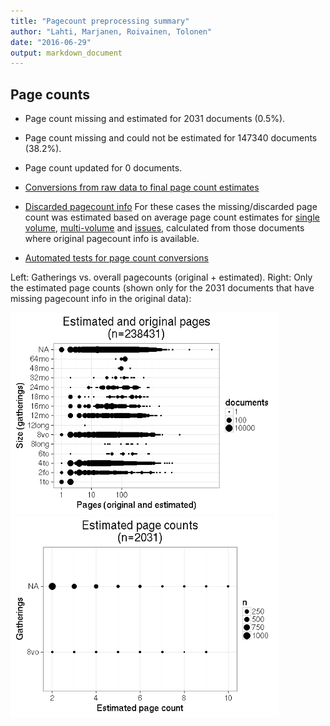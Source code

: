```yaml
---
title: "Pagecount preprocessing summary"
author: "Lahti, Marjanen, Roivainen, Tolonen"
date: "2016-06-29"
output: markdown_document
---
```





## Page counts

  * Page count missing and estimated for 2031 documents (0.5%).

  * Page count missing and could not be estimated for 147340 documents (38.2%).

  * Page count updated for 0 documents.
  
  * [Conversions from raw data to final page count estimates](output.tables/pagecount_conversion_nontrivial.csv)

<!--[Page conversions from raw data to final page count estimates with volume info](output.tables/page_conversion_table_full.csv)-->

  * [Discarded pagecount info](output.tables/pagecount_discarded.csv) For these cases the missing/discarded page count was estimated based on average page count estimates for [single volume](mean_pagecounts_singlevol.csv), [multi-volume](mean_pagecounts_multivol.csv) and [issues](mean_pagecounts_issue.csv), calculated from those documents where original pagecount info is available.

  * [Automated tests for page count conversions](https://github.com/rOpenGov/bibliographica/blob/master/inst/extdata/tests_polish_physical_extent.csv)


Left: Gatherings vs. overall pagecounts (original + estimated). Right: Only the estimated page counts (shown only for the 2031 documents that have missing pagecount info in the original data):

<img src="figure/size-size-estimated-1.png" title="plot of chunk size-estimated" alt="plot of chunk size-estimated" width="430px" /><img src="figure/size-size-estimated-2.png" title="plot of chunk size-estimated" alt="plot of chunk size-estimated" width="430px" />


<!--

## Average page counts (only works in CERL now)

Multi-volume documents average page counts are given per volume.


|doc.dimension | mean.pages.singlevol|median.pages.singlevol | n.singlevol| mean.pages.multivol| median.pages.multivol| n.multivol| mean.pages.issue| median.pages.issue| n.issue|
|:-------------|--------------------:|:----------------------|-----------:|-------------------:|---------------------:|----------:|----------------:|------------------:|-------:|
|2fo           |                  NaN|NA                     |        1858|                  NA|                    NA|         NA|               NA|                 NA|      NA|
|4to           |                  NaN|NA                     |       32051|                  NA|                    NA|         NA|              NaN|                 NA|       7|
|6to           |                  NaN|NA                     |          28|                  NA|                    NA|         NA|              NaN|                 NA|       1|
|8long         |                  NaN|NA                     |          14|                  NA|                    NA|         NA|               NA|                 NA|      NA|
|8vo           |                  NaN|NA                     |       25060|                   1|                     1|         95|                1|                  1|      30|
|12long        |                  NaN|NA                     |           1|                  NA|                    NA|         NA|               NA|                 NA|      NA|
|12mo          |                  NaN|NA                     |        3288|                 NaN|                    NA|         20|              NaN|                 NA|       3|
|16mo          |                  NaN|NA                     |        1599|                 NaN|                    NA|          6|               NA|                 NA|      NA|
|18mo          |                  NaN|NA                     |          95|                  NA|                    NA|         NA|               NA|                 NA|      NA|
|24mo          |                  NaN|NA                     |         171|                  NA|                    NA|         NA|               NA|                 NA|      NA|
|32mo          |                  NaN|NA                     |          32|                  NA|                    NA|         NA|               NA|                 NA|      NA|
|48mo          |                  NaN|NA                     |           7|                  NA|                    NA|         NA|               NA|                 NA|      NA|
|64mo          |                  NaN|NA                     |          35|                  NA|                    NA|         NA|               NA|                 NA|      NA|
|NA            |                  NaN|NA                     |      318072|                   1|                     1|       1941|                1|                  1|    3596|

![plot of chunk size-pagecountsmulti2](figure/size-size-pagecountsmulti2-1.png)

-->
